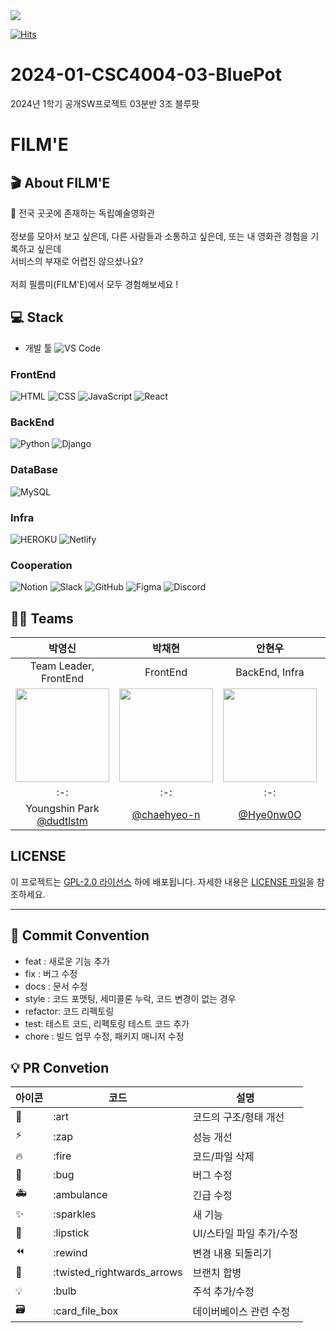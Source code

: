 <div><img src="https://capsule-render.vercel.app/api?type=waving&color=0:99cc99,100:009630&height=200&section=header&text=FILM'E&fontSize=90&fontColor=ffffff&color=161835" /></div>

[![Hits](https://hits.seeyoufarm.com/api/count/incr/badge.svg?url=https%3A%2F%2Fgithub.com%2FCSID-DGU%2F2024-01-CSC4004-03-BluePot&count_bg=%23B2B7FF&title_bg=%23555555&icon=&icon_color=%23E7E7E7&title=FILM%27E&edge_flat=false)](https://hits.seeyoufarm.com)

# 2024-01-CSC4004-03-BluePot
2024년 1학기 공개SW프로젝트 03분반 3조 블루팟

# FILM'E

## 🎬 About FILM'E
🎥 전국 곳곳에 존재하는 독립예술영화관 <br /> <br />
정보를 모아서 보고 싶은데, 다른 사람들과 소통하고 싶은데, 또는 내 영화관 경험을 기록하고 싶은데 <br />
서비스의 부재로 어렵진 않으셨나요? <br /><br />
저희 필름미(FILM'E)에서 모두 경험해보세요 !


## 💻 Stack
- 개발 툴
![VS Code](https://img.shields.io/badge/VS_Code-007ACC?style=for-the-badge&logo=visual-studio-code&logoColor=white) 

### FrontEnd
![HTML](https://img.shields.io/badge/HTML-239120?style=for-the-badge&logo=html5&logoColor=white)
![CSS](https://img.shields.io/badge/CSS-239120?&style=for-the-badge&logo=css3&logoColor=white)
![JavaScript](https://img.shields.io/badge/JavaScript-F7DF1E?style=for-the-badge&logo=JavaScript&logoColor=white)
![React](https://img.shields.io/badge/React-20232A?style=for-the-badge&logo=react&logoColor=61DAFB)

### BackEnd
![Python](https://img.shields.io/badge/Python-3776AB?style=for-the-badge&logo=python&logoColor=white)
![Django](https://img.shields.io/badge/Django-092E20?style=for-the-badge&logo=django&logoColor=white)

### DataBase
![MySQL](https://img.shields.io/badge/MySQL-00000F?style=for-the-badge&logo=mysql&logoColor=white)

### Infra
![HEROKU](https://img.shields.io/badge/Heroku-430098?style=for-the-badge&logo=heroku&logoColor=white)
![Netlify](https://img.shields.io/badge/Netlify-00C7B7?style=for-the-badge&logo=netlify&logoColor=white)

### Cooperation
![Notion](https://img.shields.io/badge/Notion-000000?style=for-the-badge&logo=notion&logoColor=white) 
![Slack](https://img.shields.io/badge/Slack-4A154B?style=for-the-badge&logo=slack&logoColor=white) 
![GitHub](https://img.shields.io/badge/GitHub-181717?style=for-the-badge&logo=github&logoColor=white) 
![Figma](https://img.shields.io/badge/Figma-F24E1E?style=for-the-badge&logo=figma&logoColor=white) 
![Discord](https://img.shields.io/badge/Discord-7289DA?style=for-the-badge&logo=discord&logoColor=white)

## 👍🏻 Teams
|박영신|박채현|안현우|이형준|최우섭|
|:---:|:---:|:---:|:---:|:---:|
|Team Leader, FrontEnd|FrontEnd|BackEnd, Infra|BackEnd, DataBase|BackEnd|
|<img src="https://avatars.githubusercontent.com/u/102219328?v=4" width="150" height="150"/>|<img src="https://avatars.githubusercontent.com/u/139209815?v=4" width="150" height="150"/>|<img src="https://avatars.githubusercontent.com/u/145957083?v=4" width="150" height="150"/>|<img src="https://avatars.githubusercontent.com/u/84591332?v=4" width="150" height="150"/>|<img src="https://avatars.githubusercontent.com/u/137453991?v=4" width="150" height="150"/>|
|:-:|:-:|:-:|:-:|:-:|
|Youngshin Park<br/>[@dudtlstm](https://github.com/dudtlstm)|[@chaehyeo-n](https://github.com/chaehyeo-n)|[@Hye0nw0O](https://github.com/Hye0nw0O)|lhj010217<br/>[@lhj010217](https://github.com/lhj010217)|[@seop637](https://github.com/seop637)|

## LICENSE

이 프로젝트는 [GPL-2.0 라이선스](LICENSE) 하에 배포됩니다. 자세한 내용은 [LICENSE 파일](LICENSE)을 참조하세요.


---

## 🎯 Commit Convention

- feat : 새로운 기능 추가
- fix : 버그 수정
- docs : 문서 수정
- style : 코드 포맷팅, 세미콜론 누락, 코드 변경이 없는 경우
- refactor: 코드 리펙토링
- test: 테스트 코드, 리펙토링 테스트 코드 추가
- chore : 빌드 업무 수정, 패키지 매니저 수정

## 💡 PR Convetion

| 아이콘 | 코드                       | 설명                     |
| ------ | -------------------------- | ------------------------ |
| 🎨     | :art                       | 코드의 구조/형태 개선    |
| ⚡️    | :zap                       | 성능 개선                |
| 🔥     | :fire                      | 코드/파일 삭제           |
| 🐛     | :bug                       | 버그 수정                |
| 🚑     | :ambulance                 | 긴급 수정                |
| ✨     | :sparkles                  | 새 기능                  |
| 💄     | :lipstick                  | UI/스타일 파일 추가/수정 |
| ⏪     | :rewind                    | 변경 내용 되돌리기       |
| 🔀     | :twisted_rightwards_arrows | 브랜치 합병              |
| 💡     | :bulb                      | 주석 추가/수정           |
| 🗃     | :card_file_box             | 데이버베이스 관련 수정   |
